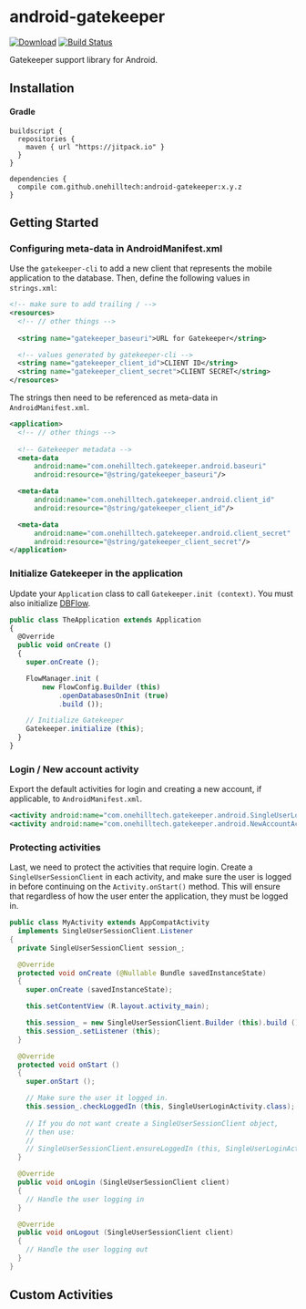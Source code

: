 android-gatekeeper
==================

[![Download](https://jitpack.io/v/onehilltech/android-gatekeeper.svg)](https://jitpack.io/#onehilltech/android-gatekeeper)
[![Build Status](https://travis-ci.org/onehilltech/android-gatekeeper.svg)](https://travis-ci.org/onehilltech/android-gatekeeper)

Gatekeeper support library for Android.

## Installation

#### Gradle

```
buildscript {
  repositories {
    maven { url "https://jitpack.io" }
  }
}

dependencies {
  compile com.github.onehilltech:android-gatekeeper:x.y.z
}
```

## Getting Started

### Configuring meta-data in AndroidManifest.xml

Use the `gatekeeper-cli` to add a new client that represents the mobile application to 
the database. Then, define the following values in `strings.xml`:

```xml
<!-- make sure to add trailing / -->
<resources>
  <!-- // other things -->
  
  <string name="gatekeeper_baseuri">URL for Gatekeeper</string>

  <!-- values generated by gatekeeper-cli -->
  <string name="gatekeeper_client_id">CLIENT ID</string>
  <string name="gatekeeper_client_secret">CLIENT SECRET</string>
</resources>  
```

The strings then need to be referenced as meta-data in `AndroidManifest.xml`.

```xml
<application>
  <!-- // other things -->
  
  <!-- Gatekeeper metadata -->
  <meta-data
      android:name="com.onehilltech.gatekeeper.android.baseuri"
      android:resource="@string/gatekeeper_baseuri"/>

  <meta-data
      android:name="com.onehilltech.gatekeeper.android.client_id"
      android:resource="@string/gatekeeper_client_id"/>

  <meta-data
      android:name="com.onehilltech.gatekeeper.android.client_secret"
      android:resource="@string/gatekeeper_client_secret"/>
</application>
```

### Initialize Gatekeeper in the application

Update your `Application` class to call `Gatekeeper.init (context)`. You must also
initialize [DBFlow](https://github.com/Raizlabs/DBFlow).

```javascript
public class TheApplication extends Application
{
  @Override
  public void onCreate ()
  {
    super.onCreate ();

    FlowManager.init (
        new FlowConfig.Builder (this)
            .openDatabasesOnInit (true)
            .build ());

    // Initialize Gatekeeper
    Gatekeeper.initialize (this);
  }
}
```

### Login / New account activity 

Export the default activities for login and creating a new account, if applicable, to 
`AndroidManifest.xml`.

```xml
<activity android:name="com.onehilltech.gatekeeper.android.SingleUserLoginActivity" />
<activity android:name="com.onehilltech.gatekeeper.android.NewAccountActivity" />
```

### Protecting activities

Last, we need to protect the activities that require login. Create a
`SingleUserSessionClient` in each activity, and make sure the user is 
logged in before continuing on the `Activity.onStart()` method. This 
will ensure that regardless of how the user enter the application, they 
must be logged in.

```java
public class MyActivity extends AppCompatActivity
  implements SingleUserSessionClient.Listener
{
  private SingleUserSessionClient session_;

  @Override
  protected void onCreate (@Nullable Bundle savedInstanceState)
  {
    super.onCreate (savedInstanceState);

    this.setContentView (R.layout.activity_main);

    this.session_ = new SingleUserSessionClient.Builder (this).build ();
    this.session_.setListener (this);
  }

  @Override
  protected void onStart ()
  {
    super.onStart ();

    // Make sure the user it logged in.
    this.session_.checkLoggedIn (this, SingleUserLoginActivity.class);
    
    // If you do not want create a SingleUserSessionClient object, 
    // then use:
    //
    // SingleUserSessionClient.ensureLoggedIn (this, SingleUserLoginActivity.class);
  }

  @Override
  public void onLogin (SingleUserSessionClient client)
  {
    // Handle the user logging in
  }

  @Override
  public void onLogout (SingleUserSessionClient client)
  {
    // Handle the user logging out
  }
}
```

## Custom Activities
